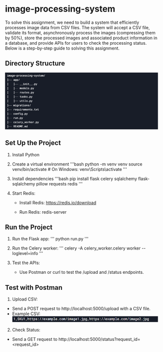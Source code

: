# image-processing-system

To solve this assignment, we need to build a system that efficiently processes image data from CSV files. The system will accept a CSV file, validate its format, asynchronously process the images (compressing them by 50%), store the processed images and associated product information in a database, and provide APIs for users to check the processing status. Below is a step-by-step guide to solving this assignment.

## Directory Structure

![image](migrations/screenshot1.png)

## Set Up the Project

1. Install Python
2. Create a virtual environment
    '''bash
       python -m venv venv
       source venv/bin/activate  # On Windows: venv\Scripts\activate
    '''
4. Install dependencies
    '''bash
       pip install flask celery sqlalchemy flask-sqlalchemy pillow requests redis
    '''
5. Start Redis:

      - Install Redis: https://redis.io/download
      
      - Run Redis: redis-server


## Run the Project

1. Run the Flask app:
    '''
       python run.py
    '''

2. Run the Celery worker:
    '''
       celery -A celery_worker.celery worker --loglevel=info
    '''

3. Test the APIs:
    - Use Postman or curl to test the /upload and /status endpoints.


## Test with Postman

1. Upload CSV:
  - Send a POST request to http://localhost:5000/upload with a CSV file.
  - Example CSV:
![image](migrations/screenshot2.png)

2. Check Status:
  - Send a GET request to http://localhost:5000/status?request_id=<request_id>

